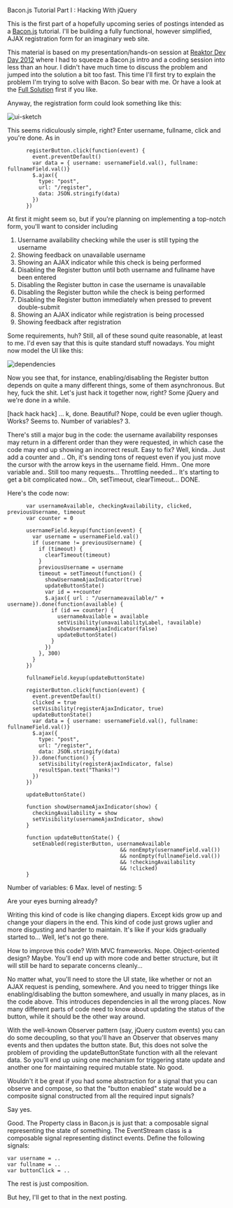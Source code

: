 Bacon.js Tutorial Part I : Hacking With jQuery

This is the first part of a hopefully upcoming series of postings
intended as a [Bacon.js](https://github.com/raimohanska/bacon.js)
tutorial. I'll be building a fully functional, however simplified, AJAX
registration form for an imaginary web site. 

This material is based on my presentation/hands-on session at [Reaktor Dev Day 2012](http://reaktordevday.fi/2012/)
where I had to squeeze a Bacon.js intro and a coding session into less than an hour. I didn't have much time
to discuss the problem and jumped into the solution a bit too fast. This time I'll first try to explain the problem
I'm trying to solve with Bacon. So bear with me. Or have a look at the [Full Solution](https://github.com/raimohanska/bacon-devday-code/blob/full-solution/index.html)
first if you like.

Anyway, the registration form could look something like this:

![ui-sketch](https://raw.github.com/raimohanska/nulzzzblog/master/images/registration-form-ui.png)

This seems ridiculously simple, right? Enter username, fullname, click and you're done. As in

          registerButton.click(function(event) {
            event.preventDefault()
            var data = { username: usernameField.val(), fullname: fullnameField.val()}
            $.ajax({
              type: "post",
              url: "/register",
              data: JSON.stringify(data)
            })
          })

At first it might seem so, 
but if you're planning on implementing a top-notch form, you'll want 
to consider including

1. Username availability checking while the user is still typing the username
2. Showing feedback on unavailable username
3. Showing an AJAX indicator while this check is being performed
4. Disabling the Register button until both username and fullname have been entered
5. Disabling the Register button in case the username is unavailable
6. Disabling the Register button while the check is being performed
7. Disabling the Register button immediately when pressed to prevent double-submit
8. Showing an AJAX indicator while registration is being processed
9. Showing feedback after registration

Some requirements, huh? Still, all of these sound quite reasonable, at least to me.
I'd even say that this is quite standard stuff nowadays. You might now model the UI like this:

![dependencies](https://raw.github.com/raimohanska/bacon-devday-slides/master/images/registration-form-thorough.png)

Now you see that, for instance, enabling/disabling the Register button depends on quite a many different things, some
of them asynchronous. But hey, fuck the shit. Let's just hack it together now, right? Some jQuery and we're done in a while.

[hack hack hack] ... k, done. Beautiful? Nope, could be even uglier though. Works? Seems to. Number of variables? 3.

There's still a major bug in the code: the username availability responses may return in a different order than they were requested,
in which case the code may end up showing an incorrect result. Easy to fix? Well, kinda.. Just add a counter and .. Oh, it's sending 
tons of request even if you just move the cursor with the arrow keys in the username field. Hmm.. One more variable and.. Still too
many requests... Throttling needed... It's starting to get a bit complicated now... Oh, setTimeout, clearTimeout... DONE.

Here's the code now:

          var usernameAvailable, checkingAvailability, clicked, previousUsername, timeout
          var counter = 0
          
          usernameField.keyup(function(event) {
            var username = usernameField.val()
            if (username != previousUsername) {
              if (timeout) {
                clearTimeout(timeout)
              }
              previousUsername = username
              timeout = setTimeout(function() {
                showUsernameAjaxIndicator(true)
                updateButtonState()
                var id = ++counter
                $.ajax({ url : "/usernameavailable/" + username}).done(function(available) {
                  if (id == counter) {
                    usernameAvailable = available
                    setVisibility(unavailabilityLabel, !available)
                    showUsernameAjaxIndicator(false)
                    updateButtonState()
                  }
                })
              }, 300)
            }
          })

          fullnameField.keyup(updateButtonState)

          registerButton.click(function(event) {
            event.preventDefault()
            clicked = true
            setVisibility(registerAjaxIndicator, true)
            updateButtonState()
            var data = { username: usernameField.val(), fullname: fullnameField.val()}
            $.ajax({
              type: "post",
              url: "/register",
              data: JSON.stringify(data)
            }).done(function() {
              setVisibility(registerAjaxIndicator, false)
              resultSpan.text("Thanks!")
            })
          })

          updateButtonState()

          function showUsernameAjaxIndicator(show) {
            checkingAvailability = show
            setVisibility(usernameAjaxIndicator, show)
          }

          function updateButtonState() {
            setEnabled(registerButton, usernameAvailable 
                                        && nonEmpty(usernameField.val()) 
                                        && nonEmpty(fullnameField.val())
                                        && !checkingAvailability
                                        && !clicked)
          }

Number of variables: 6
Max. level of nesting: 5

Are your eyes burning already?

Writing this kind of code is like changing diapers. Except kids grow up and change your diapers in the end.
This kind of code just grows uglier and more disgusting and harder to maintain. It's like if your kids gradually started to...
Well, let's not go there.

How to improve this code? With MVC frameworks. Nope. Object-oriented design? Maybe. You'll end up with more code
and better structure, but iIt will still be hard to separate concerns cleanly...

No matter what, you'll need to store the UI state, like whether or not an AJAX request is pending, somewhere. 
And you need to trigger things like enabling/disabling the button somewhere, and usually in many places, as in the code
above. This introduces dependencies in all the wrong places. Now many different parts of code need to know about updating
the status of the button, while it should be the other way around.

With the well-known Observer pattern (say, jQuery custom events) you can do some decoupling, so that you'll have an Observer
that observes many events and then updates the button state. But, this does not solve the problem of providing the 
updateButtonState function with all the relevant data. So you'll end up using one mechanism for triggering state update and
another one for maintaining required mutable state. No good.

Wouldn't it be great if you had some abstraction for a signal that you can observe and compose, so that
the "button enabled" state would be a composite signal constructed from all the required input signals?

Say yes.

Good. The Property class in Bacon.js is just that: a composable signal representing the state of something. The EventStream 
class is a composable signal representing distinct events. Define the following signals:

    var username = ..
    var fullname = ..
    var buttonClick = ..

The rest is just composition.

But hey, I'll get to that in the next posting.